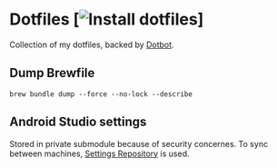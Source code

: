Dotfiles [![Install dotfiles](https://github.com/wzieba/dotfiles/workflows/Install%20dotfiles/badge.svg)]
=================

Collection of my dotfiles, backed by [Dotbot](https://github.com/anishathalye/dotbot/).

Dump Brewfile
----------------
```shell
brew bundle dump --force --no-lock --describe
```

Android Studio settings
----------------
Stored in private submodule because of security concernes. To sync between machines, [Settings Repository](https://www.jetbrains.com/help/idea/sharing-your-ide-settings.html#settings-repository) is used.

